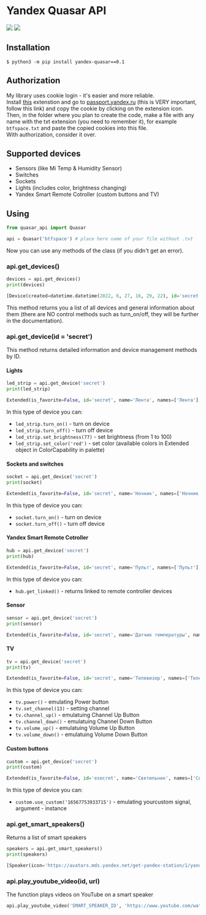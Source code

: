 # Yandex Quasar API
![](https://img.shields.io/badge/httpx-0.13.3-green)
![](https://img.shields.io/badge/dacite-1.6.0-brightgreen)
## Installation
```
$ python3 -m pip install yandex-quasar==0.1
```
## Authorization
My library uses cookie login - it's easier and more reliable.  
Install [this](https://chrome.google.com/webstore/detail/copy-cookies/jcbpglbplpblnagieibnemmkiamekcdg) extenstion and go to [passport.yandex.ru](https://passport.yandex.ru) (this is VERY important, follow this link) and copy the cookie by clicking on the extension icon.  
Then, in the folder where you plan to create the code, make a file with any name with the txt extension (you need to remember it), for example `btfspace.txt` and paste the copied cookies into this file.  
With authorization, consider it over.
## Supported devices
- Sensors (like Mi Temp & Humidity Sensor)
- Switches
- Sockets
- Lights (includes color, brightness changing)
- Yandex Smart Remote Cotroller (custom buttons and TV)
## Using
```python
from quasar_api import Quasar

api = Quasar('btfspace') # place here name of your file without .txt
```
Now you can use any methods of the class (if you didn't get an error).
### api.get_devices()
```python
devices = api.get_devices()
print(devices)

[Device(created=datetime.datetime(2022, 6, 27, 16, 29, 22), id='secret', name='Яндекс Мини', room=None, room_id=None, type='devices.types.smart_speaker.yandex.station.mini', manufacturer='Yandex Services AG', model='YNDX-0004', sw_version=None)...]
```
This method returns you a list of all devices and general information about them (there are NO control methods such as turn_on/off, they will be further in the documentation).
### api.get_device(id = 'secret')
This method returns detailed information and device management methods by ID.  

#### Lights
```python
led_strip = api.get_device('secret')
print(led_strip)

Extended(is_favorite=False, id='secret', name='Лента', names=['Лента'], room='Спальня', online=True, type='devices.types.light', external_id='light.strip', sensors=[], skill_id='secret', capabilities=[OnOffCapability(type='devices.capabilities.on_off', instance='on', value=True), ColorCapability(type='devices.capabilities.color_setting', instance='color', value=CurrentColor(id='', name='', type='multicolor', color={'h': 357, 's': 83, 'v': 100}), palette=[{'id': 'white', 'name': 'Белый', 'type': 'white', 'value': {'h': 33, 's': 28, 'v': 100}}, {'id': 'red', 'name': 'Красный', 'type': 'multicolor', 'value': {'h': 0, 's': 65, 'v': 10...]), RangeCapability(type='devices.capabilities.range', instance='brightness', value=54, range=Range(min=1, max=100, precision=1), unit='unit.percent')], groups=[], wss_url='wss://push.yandex.ru/v2/subscribe/websocket...')
```
In this type of device you can:
- `led_strip.turn_on()` - turn on device
- `led_strip.turn_off()` - turn off device
- `led_strip.set_brightness(77)` - set brightness (from 1 to 100)
- `led_strip.set_color('red')` - set color (available colors in Extended object in ColorCapability in palette)

#### Sockets and switches
```python
socket = api.get_device('secret')
print(socket)

Extended(is_favorite=False, id='secret', name='Ночник', names=['Ночник'], room='Спальня', online=True, type='devices.types.light', external_id='secret', sensors=[Sensor(last_updated=datetime.datetime(2022, 7, 11, 17, 48, 52), instance='voltage', name='текущее напряжение', percent=None, status=None, value=233, type='devices.properties.float', unit='unit.volt'), Sensor(last_updated=datetime.datetime(2022, 7, 11, 17, 48, 52), instance='power', name='потребляемая мощность', percent=None, status=None, value=0, type='devices.properties.float', unit='unit.watt'), Sensor(last_updated=datetime.datetime(2022, 7, 11, 17, 48, 52), instance='amperage', name='потребление тока', percent=None, status=None, value=0, type='devices.properties.float', unit='unit.ampere')], skill_id='T', capabilities=[OnOffCapability(type='devices.capabilities.on_off', instance='on', value=True)], groups=[], wss_url='wss://push.yandex.ru/v2/subscribe/websocket..')
```
In this type of device you can:
- `socket.turn_on()` - turn on device
- `socket.turn_off()` - turn off device

#### Yandex Smart Remote Cotroller
```python
hub = api.get_device('secret')
print(hub)

Extended(is_favorite=False, id='secret', name='Пульт', names=['Пульт'], room='Спальня', online=True, type='devices.types.hub', external_id='secret', sensors=[], skill_id='T', capabilities=[], groups=[], wss_url='wss://push.yandex.ru/v2/subscribe/websocket...')
```
In this type of device you can:
- `hub.get_linked()` - returns linked to remote controller devices
#### Sensor
```python
sensor = api.get_device('secret')
print(sensor)

Extended(is_favorite=False, id='secret', name='Датчик температуры', names=['Датчик температуры'], room='Спальня', online=True, type='devices.types.sensor', external_id='secret', sensors=[Sensor(last_updated=datetime.datetime(2022, 7, 11, 17, 55, 9), instance='temperature', name='температура', percent=None, status=None, value=28.4, type='devices.properties.float', unit='unit.temperature.celsius'), Sensor(last_updated=datetime.datetime(2022, 7, 11, 17, 55, 9), instance='humidity', name='влажность', percent=51, status='normal', value=51, type='devices.properties.float', unit='unit.percent'), Sensor(last_updated=datetime.datetime(2022, 7, 11, 17, 55, 9), instance='battery_level', name='уровень заряда', percent=100, status='normal', value=100, type='devices.properties.float', unit='unit.percent')], skill_id='secret', capabilities=[], groups=[], wss_url='wss://push.yandex.ru/v2/subscribe/websocket...')
```
#### TV
```python
tv = api.get_device('secret')
print(tv)

Extended(is_favorite=False, id='secret', name='Телевизор', names=['Телевизор'], room='Спальня', online=True, type='devices.types.media_device.tv', external_id='secret', sensors=[], skill_id='T', capabilities=[], groups=[], wss_url='wss://push.yandex.ru/v2/subscribe/websocket...')
```
In this type of device you can:
- `tv.power()` - emulating Power button
- `tv.set_channel(13)` - setting channel
- `tv.channel_up()` - emulatuing Channel Up Button
- `tv.channel_down()` - emulatuing Channel Down Button
- `tv.volume_up()` - emulatuing Volume Up Button
- `tv.volume_down()` - emulatuing Volume Down Button
#### Custom buttons
```python
custom = api.get_device('secret')
print(custom)

Extended(is_favorite=False, id='esecret', name='Светильник', names=['Светильник'], room='Спальня', online=True, type='devices.types.other', external_id='secret', sensors=[], skill_id='T', capabilities=[CustomButton(name='Включи', instance='16567707109928'), CustomButton(name='Выключи', instance='1656773379813671'), CustomButton(name='Измени яркость', instance='16567753933715')], groups=[], wss_url='wss://push.yandex.ru/v2/subscribe/websocket...')
```
In this type of device you can:
- `custom.use_custom('16567753933715')` - emulating yourcustom signal, argument - instance
### api.get_smart_speakers()
Returns a list of smart speakers
```python
speakers = api.get_smart_speakers()
print(speakers)

[Speaker(icon='https://avatars.mds.yandex.net/get-yandex-station/1/yandexstationicon/orig', id='1', name='Яндекс Станция', online=True, platform='yandexstation', screen_capable=True, screen_present=True), Speaker(icon='https://avatars.mds.yandex.net/get-yandex-station/1/unknowndeviceicon/orig', id='1', name='Яндекс Мини', online=True, platform='yandexmini', screen_capable=False, screen_present=False)]
```
### api.play_youtube_video(id, url)
The function plays videos on YouTube on a smart speaker
```python
api.play_youtube_video('SMART_SPEAKER_ID', 'https://www.youtube.com/watch?v=dQw4w9WgXcQ')
```
